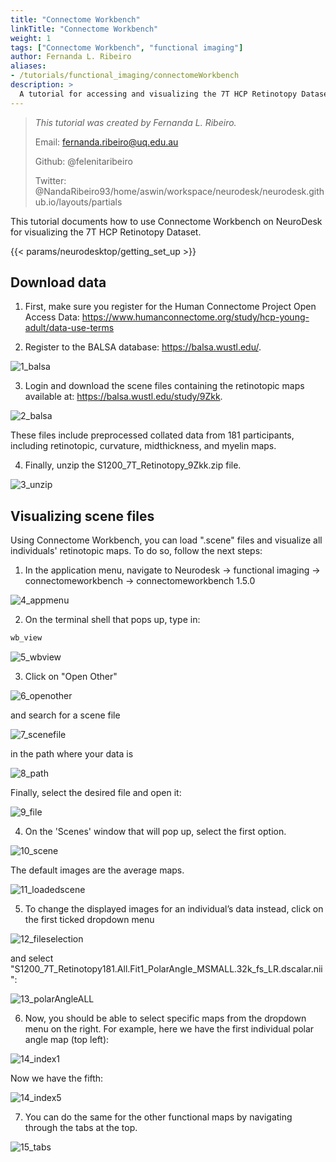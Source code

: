 ```yaml
---
title: "Connectome Workbench"
linkTitle: "Connectome Workbench"
weight: 1
tags: ["Connectome Workbench", "functional imaging"]
author: Fernanda L. Ribeiro
aliases:
- /tutorials/functional_imaging/connectomeWorkbench
description: > 
  A tutorial for accessing and visualizing the 7T HCP Retinotopy Dataset on Connectome Workbench.
---
```



> _This tutorial was created by Fernanda L. Ribeiro._ 
>
> Email: fernanda.ribeiro@uq.edu.au
>
> Github: @felenitaribeiro
>
> Twitter: @NandaRibeiro93/home/aswin/workspace/neurodesk/neurodesk.github.io/layouts/partials
>
<!-- Fill in your personal details above so that we can credit the tutorial to you. Feel free to add any additional contact details i.e. website, or remove those that are irrelevant -->

This tutorial documents how to use Connectome Workbench on NeuroDesk for visualizing the 7T HCP Retinotopy Dataset. 

{{< params/neurodesktop/getting_set_up >}}

## Download data

1. First, make sure you register for the Human Connectome Project Open Access Data: https://www.humanconnectome.org/study/hcp-young-adult/data-use-terms


2. Register to the BALSA database: https://balsa.wustl.edu/. 

![1_balsa](/tutorials/functional_imaging/connectomeWorkbench/1_balsa.png '1_balsa')

3. Login and download the scene files containing the retinotopic maps available at: https://balsa.wustl.edu/study/9Zkk. 

![2_balsa](/tutorials/functional_imaging/connectomeWorkbench/2_balsa.png '2_balsa')


These files include preprocessed collated data from 181 participants, including retinotopic, curvature, midthickness, and myelin maps. 

4. Finally, unzip the S1200_7T_Retinotopy_9Zkk.zip file.

![3_unzip](/tutorials/functional_imaging/connectomeWorkbench/3_unzip.png '3_unzip')


## Visualizing scene files

Using Connectome Workbench, you can load ".scene" files and visualize all individuals' retinotopic maps. 
To do so, follow the next steps:

1. In the application menu, navigate to Neurodesk → functional imaging → connectomeworkbench → connectomeworkbench 1.5.0

![4_appmenu](/tutorials/functional_imaging/connectomeWorkbench/4_appmenu.png '4_appmenu')

2. On the terminal shell that pops up, type in:

```bash
wb_view
```

![5_wbview](/tutorials/functional_imaging/connectomeWorkbench/5_wbview.png '5_wbview')


3. Click on "Open Other"

![6_openother](/tutorials/functional_imaging/connectomeWorkbench/6_openother.png '6_openother')

and search for a scene file

![7_scenefile](/tutorials/functional_imaging/connectomeWorkbench/7_scenefile.png '7_scenefile')

in the path where your data is

![8_path](/tutorials/functional_imaging/connectomeWorkbench/8_path.png '8_path')

Finally, select the desired file and open it:

![9_file](/tutorials/functional_imaging/connectomeWorkbench/9_file.png '9_file')

4. On the 'Scenes' window that will pop up, select the first option.

![10_scene](/tutorials/functional_imaging/connectomeWorkbench/10_scene.png '10_scene')

The default images are the average maps. 

![11_loadedscene](/tutorials/functional_imaging/connectomeWorkbench/11_loadedscene.png '11_loadedscene')

5. To change the displayed images for an individual’s data instead, click on the first ticked dropdown menu 

![12_fileselection](/tutorials/functional_imaging/connectomeWorkbench/12_fileselection.png '12_fileselection')

and select "S1200_7T_Retinotopy181.All.Fit1_PolarAngle_MSMALL.32k_fs_LR.dscalar.nii":

![13_polarAngleALL](/tutorials/functional_imaging/connectomeWorkbench/13_polarAngleALL.png '13_polarAngleALL')

6. Now, you should be able to select specific maps from the dropdown menu on the right. For example, here we have the first individual polar angle map (top left):

![14_index1](/tutorials/functional_imaging/connectomeWorkbench/14_index1.png '14_index1')

Now we have the fifth:

![14_index5](/tutorials/functional_imaging/connectomeWorkbench/14_index5.png '14_index5')

7. You can do the same for the other functional maps by navigating through the tabs at the top.

![15_tabs](/tutorials/functional_imaging/connectomeWorkbench/15_tabs.png '15_tabs')